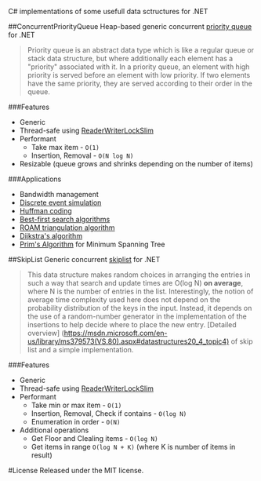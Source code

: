 C# implementations of some usefull data sctructures for .NET


##ConcurrentPriorityQueue
Heap-based generic concurrent [priority queue](http://en.wikipedia.org/wiki/Priority_queue) for .NET

>Priority queue is an abstract data type which is like a regular queue or 
>stack data structure, but where additionally each element has a "priority" 
>associated with it. In a priority queue, an element with high priority is 
>served before an element with low priority. If two elements have the same 
>priority, they are served according to their order in the queue.

###Features
- Generic
- Thread-safe using [ReaderWriterLockSlim](https://msdn.microsoft.com/en-us/library/system.threading.readerwriterlockslim(v=vs.110).aspx)
- Performant
    - Take max item - `O(1)`
    - Insertion, Removal - `O(N log N)`
- Resizable (queue grows and shrinks depending on the number of items)

###Applications

- Bandwidth management
- [Discrete event simulation](http://en.wikipedia.org/wiki/Discrete_event_simulation)
- [Huffman coding](http://en.wikipedia.org/wiki/Huffman_coding)
- [Best-first search algorithms](http://en.wikipedia.org/wiki/Best-first_search)
- [ROAM triangulation algorithm](http://en.wikipedia.org/wiki/ROAM)
- [Dijkstra's algorithm](http://en.wikipedia.org/wiki/Dijkstra%27s_algorithm)
- [Prim's Algorithm](http://en.wikipedia.org/wiki/Prim%27s_algorithm) for Minimum Spanning Tree

##SkipList
Generic concurrent [skiplist](https://en.wikipedia.org/wiki/Skip_list) for .NET

>This data structure makes random choices in arranging the entries in such
>a way that search and update times are O(log N) **on average**, where N is the number
>of entries in the list. Interestingly, the notion of average time complexity
>used here does not depend on the probability distribution of the keys in the input.
>Instead, it depends on the use of a random-number generator in the implementation
>of the insertions to help decide where to place the new entry.
>[Detailed overview] (https://msdn.microsoft.com/en-us/library/ms379573(VS.80).aspx#datastructures20_4_topic4) of skip list and a simple implementation.

###Features
 - Generic
 - Thread-safe using [ReaderWriterLockSlim](https://msdn.microsoft.com/en-us/library/system.threading.readerwriterlockslim(v=vs.110).aspx)
 - Performant
    - Take min or max item - `O(1)`
    - Insertion, Removal, Check if contains - `O(log N)`
    - Enumeration in order - `O(N)`
 - Additional operations
    - Get Floor and Clealing items - `O(log N)`
    - Get items in range `O(log N + K)` (where K is number of items in result)

#License
Released under the MIT license.